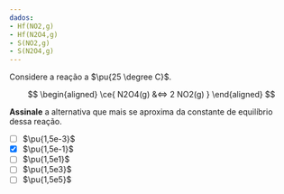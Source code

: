 ```yaml
---
dados:
- Hf(NO2,g)
- Hf(N2O4,g)
- S(NO2,g)
- S(N2O4,g)
---
```



Considere a reação a $\pu{25 \degree C}$.

$$
\begin{aligned}
\ce{ N2O4(g) &<=> 2 NO2(g) }
\end{aligned}
$$

**Assinale** a alternativa que mais se aproxima da constante de equilíbrio dessa reação.

- [ ] $\pu{1,5e-3}$
- [x] $\pu{1,5e-1}$
- [ ] $\pu{1,5e1}$
- [ ] $\pu{1,5e3}$
- [ ] $\pu{1,5e5}$

